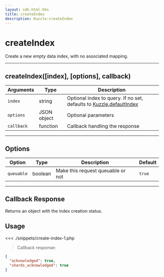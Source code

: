 ```yaml
---
layout: sdk.html.hbs
title: createIndex
description: Kuzzle:createIndex
---
```


# createIndex

Create a new empty data index, with no associated mapping.

---

## createIndex([index], [options], callback)

| Arguments  | Type        | Description                                                                                                    |
| ---------- | ----------- | -------------------------------------------------------------------------------------------------------------- |
| `index`    | string      | Optional index to query. If no set, defaults to [Kuzzle.defaultIndex](/sdk-reference/php/3/kuzzle/#properties) |
| `options`  | JSON object | Optional parameters                                                                                            |
| `callback` | function    | Callback handling the response                                                                                 |

---

## Options

| Option     | Type    | Description                       | Default |
| ---------- | ------- | --------------------------------- | ------- |
| `queuable` | boolean | Make this request queuable or not | `true`  |

---

## Callback Response

Returns an object with the index creation status.

## Usage

<<< ./snippets/create-index-1.php

> Callback response:

```json
{
  "acknowledged": true,
  "shards_acknowledged": true
}
```
